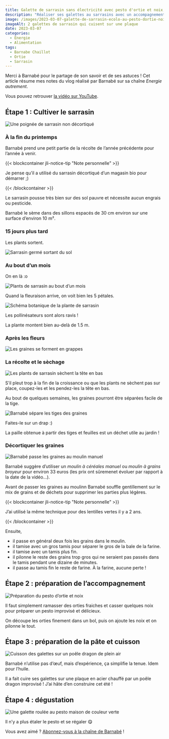 ```yaml
---
title: Galette de sarrasin sans électricité avec pesto d'ortie et noix, avec Barnabé Chaillot
description: "Réaliser ses galettes au sarrasins avec un accompagnement d'ortie et noix... Hum, Barnabé nous régale ! A table !"
image: /images/2023-03-07-galette-de-sarrasin-ecolo-au-pesto-dortie-noix-lenergie-autrement.jpg
imageAlt: 2 galettes de sarrasin qui cuisent sur une plaque
date: 2023-03-07
categories:
  - Energie
  - Alimentation
tags:
  - Barnabe Chaillot
  - Ortie
  - Sarrasin
---
```


Merci à Barnabé pour le partage de son savoir et de ses astuces ! Cet article résume mes notes du vlog réalisé par Barnabé sur sa chaîne _Energie autrement_.

<!-- more -->

Vous pouvez retrouver [la vidéo sur YouTube](https://www.youtube.com/watch?v=-siM1AVqB2g).

## Étape 1 : Cultiver le sarrasin

![Une poignée de sarrasin non décortiqué](images/une-poignee-de-sarrasin-non-decortique.jpg 'Crédits: image extraite du vlog de L’énergie autrement')

### À la fin du printemps

Barnabé prend une petit partie de la récolte de l’année précédente pour l’année à venir.

{{< blockcontainer jli-notice-tip "Note personnelle"  >}}

Je pense qu’il a utilisé du sarrasin décortiqué d’un magasin bio pour démarrer ;)

{{< /blockcontainer >}}

Le sarrasin pousse très bien sur des sol pauvre et nécessite aucun engrais ou pesticide.

Barnabé le sème dans des sillons espacés de 30 cm environ sur une surface d’environ 10 m².

### 15 jours plus tard

Les plants sortent.

![Sarrasin germé sortant du sol](images/sarrasin-germe-sortant-du-sol.jpg 'Crédits: image extraite du vlog de L’énergie autrement')

### Au bout d’un mois

On en là :o

![Plants de sarrasin au bout d’un mois](images/plants-de-sarrasin-au-bout-dun-mois.jpg 'Crédits: image extraite du vlog de L’énergie autrement')

Quand la fleuraison arrive, on voit bien les 5 pétales.

![Schéma botanique de la plante de sarrasin](images/schema-botanique-de-la-plante-de-sarrasin.jpg 'Crédits: image extraite du vlog de L’énergie autrement')

Les pollinésateurs sont alors ravis !

La plante montent bien au-delà de 1.5 m.

### Après les fleurs

![Les graines se forment en grappes](images/les-graines-se-forment-en-grappes.jpg 'Crédits: image extraite du vlog de L’énergie autrement')

### La récolte et le sèchage

![Les plants de sarrasin sèchent la tête en bas](images/les-plants-de-sarrasin-sechent-la-tete-en-bas.jpg 'Crédits: image extraite du vlog de L’énergie autrement')

S’il pleut trop à la fin de la croissance ou que les plants ne sèchent pas sur place, coupez-les et les pendez-les la tête en bas.

Au bout de quelques semaines, les graines pourront être séparées facile de la tige.

![Barnabé sépare les tiges des graines](images/barnabe-separe-les-tiges-des-graines.jpg 'Crédits: image extraite du vlog de L’énergie autrement')

Faites-le sur un drap :)

La paille obtenue à partir des tiges et feuilles est un déchet utile au jardin !

### Décortiquer les graines

![Barnabé passe les graines au  moulin manuel](images/barnabe-passe-les-graines-au-moulin-manuel.jpg 'Crédits: image extraite du vlog de L’énergie autrement')

Barnabé suggère d’utiliser un _moulin à céréales manuel_ ou _moulin à grains broyeur_ pour environ 33 euros (les prix ont sûremenet évoluer par rapport à la date de la vidéo…).

Avant de passer les graines au moulinn Barnabé souffle gentillement sur le mix de grains et de déchets pour supprimer les parties plus légères.

{{< blockcontainer jli-notice-tip "Note personnelle"  >}}

J’ai utilisé la même technique pour des lentilles vertes il y a 2 ans.

{{< /blockcontainer >}}

Ensuite,

- il passe en général deux fois les grains dans le moulin.
- il tamise avec un gros tamis pour séparer le gros de la bale de la farine.
- il tamise avec un tamis plus fin.
- il pilonne le reste des grains trop gros qui ne seraient pas passés dans le tamis pendant une dizaine de minutes.
- il passe au tamis fin le reste de farine. À la farine, aucune perte !

## Étape 2 : préparation de l’accompagnement

![Préparation du pesto d’ortie et noix](images/preparation-du-pesto-dortie-et-noix.jpg 'Crédits: image extraite du vlog de L’énergie autrement')

Il faut simplement ramasser des orties fraiches et casser quelques noix pour préparer un pesto improvisé et délicieux.

On découpe les orties finement dans un bol, puis on ajoute les noix et on pilonne le tout.

## Étape 3 : préparation de la pâte et cuisson

![Cuisson des galettes sur un poêle dragon de plein air](images/cuisson-des-galettes-sur-un-poele-dragon-de-plein-air.jpg 'Crédits: image extraite du vlog de L’énergie autrement')

Barnabé n’utilise pas d’œuf, mais d’expérience, ça simplifie la tenue. Idem pour l’huile.

Il a fait cuire ses galettes sur une plaque en acier chauffé par un poêle dragon improvisé ! J’ai hâte d’en construire cet été !

## Étape 4 : dégustation

![Une galette roulée au pesto maison de couleur verte](images/une-galette-roulee-au-pesto-maison-de-couleur-verte.jpg 'Crédits: image extraite du vlog de L’énergie autrement')

Il n’y a plus étaler le pesto et se régaler 😋

Vous avez aimé ? [Abonnez-vous à la chaîne de Barnabé](https://www.youtube.com/@chaillotbarnabe2986) !
